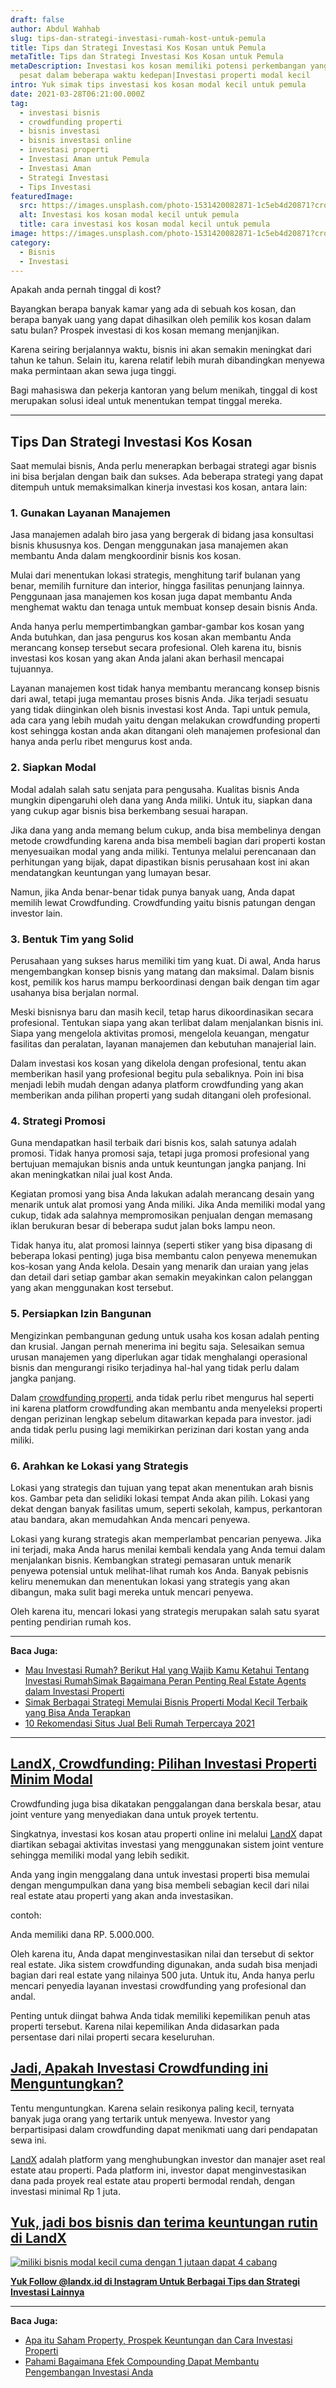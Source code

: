 ```yaml
---
draft: false
author: Abdul Wahhab
slug: tips-dan-strategi-investasi-rumah-kost-untuk-pemula
title: Tips dan Strategi Investasi Kos Kosan untuk Pemula
metaTitle: Tips dan Strategi Investasi Kos Kosan untuk Pemula
metaDescription: Investasi kos kosan memiliki potensi perkembangan yang sangat
  pesat dalam beberapa waktu kedepan|Investasi properti modal kecil
intro: Yuk simak tips investasi kos kosan modal kecil untuk pemula
date: 2021-03-28T06:21:00.000Z
tag:
  - investasi bisnis
  - crowdfunding properti
  - bisnis investasi
  - bisnis investasi online
  - investasi properti
  - Investasi Aman untuk Pemula
  - Investasi Aman
  - Strategi Investasi
  - Tips Investasi
featuredImage:
  src: https://images.unsplash.com/photo-1531420082871-1c5eb4d20871?crop=entropy&cs=tinysrgb&fit=max&fm=jpg&ixid=MnwxMTc3M3wwfDF8c2VhcmNofDd8fGZsYXR8ZW58MHx8fHwxNjM4ODkwNTcx&ixlib=rb-1.2.1&q=80&w=1080
  alt: Investasi kos kosan modal kecil untuk pemula
  title: cara investasi kos kosan modal kecil untuk pemula
image: https://images.unsplash.com/photo-1531420082871-1c5eb4d20871?crop=entropy&cs=tinysrgb&fit=max&fm=jpg&ixid=MnwxMTc3M3wwfDF8c2VhcmNofDd8fGZsYXR8ZW58MHx8fHwxNjM4ODkwNTcx&ixlib=rb-1.2.1&q=80&w=1080
category:
  - Bisnis
  - Investasi
---
```

Apakah anda pernah tinggal di kost?

Bayangkan berapa banyak kamar yang ada di sebuah kos kosan, dan berapa banyak uang yang dapat dihasilkan oleh pemilik kos kosan dalam satu bulan? Prospek investasi di kos kosan memang menjanjikan.

Karena seiring berjalannya waktu, bisnis ini akan semakin meningkat dari tahun ke tahun. Selain itu, karena relatif lebih murah dibandingkan menyewa maka permintaan akan sewa juga tinggi.

Bagi mahasiswa dan pekerja kantoran yang belum menikah, tinggal di kost merupakan solusi ideal untuk menentukan tempat tinggal mereka.

- - -

## Tips Dan Strategi Investasi Kos Kosan

Saat memulai bisnis, Anda perlu menerapkan berbagai strategi agar bisnis ini bisa berjalan dengan baik dan sukses. Ada beberapa strategi yang dapat ditempuh untuk memaksimalkan kinerja investasi kos kosan, antara lain:

### 1. Gunakan Layanan Manajemen

Jasa manajemen adalah biro jasa yang bergerak di bidang jasa konsultasi bisnis khususnya kos. Dengan menggunakan jasa manajemen akan membantu Anda dalam mengkoordinir bisnis kos kosan.

Mulai dari menentukan lokasi strategis, menghitung tarif bulanan yang benar, memilih furniture dan interior, hingga fasilitas penunjang lainnya. Penggunaan jasa manajemen kos kosan juga dapat membantu Anda menghemat waktu dan tenaga untuk membuat konsep desain bisnis Anda.

Anda hanya perlu mempertimbangkan gambar-gambar kos kosan yang Anda butuhkan, dan jasa pengurus kos kosan akan membantu Anda merancang konsep tersebut secara profesional. Oleh karena itu, bisnis investasi kos kosan yang akan Anda jalani akan berhasil mencapai tujuannya.

Layanan manajemen kost tidak hanya membantu merancang konsep bisnis dari awal, tetapi juga memantau proses bisnis Anda. Jika terjadi sesuatu yang tidak diinginkan oleh bisnis investasi kost Anda. Tapi untuk pemula, ada cara yang lebih mudah yaitu dengan melakukan crowdfunding properti kost sehingga kostan anda akan ditangani oleh manajemen profesional dan hanya anda perlu ribet mengurus kost anda.

### 2. Siapkan Modal

Modal adalah salah satu senjata para pengusaha. Kualitas bisnis Anda mungkin dipengaruhi oleh dana yang Anda miliki. Untuk itu, siapkan dana yang cukup agar bisnis bisa berkembang sesuai harapan.

Jika  dana yang anda memang belum cukup, anda bisa membelinya dengan metode crowdfunding karena anda bisa membeli bagian dari properti kostan menyesuaikan modal yang anda miliki. Tentunya melalui perencanaan dan perhitungan yang bijak, dapat dipastikan bisnis perusahaan kost ini akan mendatangkan keuntungan yang lumayan besar.

Namun, jika Anda benar-benar tidak punya banyak uang, Anda dapat memilih lewat Crowdfunding. Crowdfunding yaitu bisnis patungan dengan investor lain.

### 3. Bentuk Tim yang Solid

Perusahaan yang sukses harus memiliki tim yang kuat. Di awal, Anda harus mengembangkan konsep bisnis yang matang dan maksimal. Dalam bisnis kost, pemilik kos harus mampu berkoordinasi dengan baik dengan tim agar usahanya bisa berjalan normal.

Meski bisnisnya baru dan masih kecil, tetap harus dikoordinasikan secara profesional. Tentukan siapa yang akan terlibat dalam menjalankan bisnis ini. Siapa yang mengelola aktivitas promosi, mengelola keuangan, mengatur fasilitas dan peralatan, layanan manajemen dan kebutuhan manajerial lain.

Dalam investasi kos kosan yang dikelola dengan profesional, tentu akan memberikan hasil yang profesional begitu pula sebaliknya. Poin ini bisa menjadi lebih mudah dengan adanya platform crowdfunding yang akan memberikan anda pilihan properti yang sudah ditangani oleh profesional.

### 4. Strategi Promosi

Guna mendapatkan hasil terbaik dari bisnis kos, salah satunya adalah promosi. Tidak hanya promosi saja, tetapi juga promosi profesional yang bertujuan memajukan bisnis anda untuk keuntungan jangka panjang.  Ini akan meningkatkan nilai jual kost Anda.

Kegiatan promosi yang bisa Anda lakukan adalah merancang desain yang menarik untuk alat promosi yang Anda miliki. Jika Anda memiliki modal yang cukup, tidak ada salahnya mempromosikan penjualan dengan memasang iklan berukuran besar di beberapa sudut jalan boks lampu neon.

Tidak hanya itu, alat promosi lainnya (seperti stiker yang bisa dipasang di beberapa lokasi penting) juga bisa membantu calon penyewa menemukan kos-kosan yang Anda kelola. Desain yang menarik dan uraian yang jelas dan detail dari setiap gambar akan semakin meyakinkan calon pelanggan yang akan menggunakan kost tersebut.

### 5. Persiapkan Izin Bangunan

Mengizinkan pembangunan gedung untuk usaha kos kosan adalah penting dan krusial. Jangan pernah menerima ini begitu saja. Selesaikan semua urusan manajemen yang diperlukan agar tidak menghalangi operasional bisnis dan mengurangi risiko terjadinya hal-hal yang tidak perlu dalam jangka panjang.

Dalam [crowdfunding properti](https://landx.id/), anda tidak perlu ribet mengurus hal seperti ini karena platform crowdfunding akan membantu anda menyeleksi properti dengan perizinan lengkap sebelum ditawarkan kepada para investor. jadi anda tidak perlu pusing lagi memikirkan perizinan dari kostan yang anda miliki.

### 6. Arahkan ke Lokasi yang Strategis

Lokasi yang strategis dan tujuan yang tepat akan menentukan arah bisnis kos. Gambar peta dan selidiki lokasi tempat Anda akan pilih. Lokasi yang dekat dengan banyak fasilitas umum, seperti sekolah, kampus, perkantoran atau bandara, akan memudahkan Anda mencari penyewa.

Lokasi yang kurang strategis akan memperlambat pencarian penyewa. Jika ini terjadi, maka Anda harus menilai kembali kendala yang Anda temui dalam menjalankan bisnis. Kembangkan strategi pemasaran untuk menarik penyewa potensial untuk melihat-lihat rumah kos Anda. Banyak pebisnis keliru menemukan dan menentukan lokasi yang strategis yang akan dibangun, maka sulit bagi mereka untuk mencari penyewa.

Oleh karena itu, mencari lokasi yang strategis merupakan salah satu syarat penting pendirian rumah kos.

- - -

**Baca Juga:**

* [Mau Investasi Rumah? Berikut Hal yang Wajib Kamu Ketahui Tentang Investasi Rumah](https://landx.id/blog/memulai-investasi-rumah/)[Simak Bagaimana Peran Penting Real Estate Agents dalam Investasi Properti](https://landx.id/blog/peran-penting-real-estate-agents-dalam-investasi-properti/)
* [Simak Berbagai Strategi Memulai Bisnis Properti Modal Kecil Terbaik yang Bisa Anda Terapkan](https://landx.id/blog/bisnis-properti-modal-kecil/)
* [10 Rekomendasi Situs Jual Beli Rumah Terpercaya 2021](https://landx.id/blog/10-rekomendasi-situs-jual-beli-rumah-terpercaya-2021/)

- - -

## [LandX, Crowdfunding: Pilihan Investasi Properti Minim Modal](https://landx.id/)

Crowdfunding juga bisa dikatakan penggalangan dana berskala besar, atau joint venture yang menyediakan dana untuk proyek tertentu.

Singkatnya, investasi kos kosan atau properti online ini melalui [LandX](https://landx.id/) dapat diartikan sebagai aktivitas investasi yang menggunakan sistem joint venture sehingga memiliki modal yang lebih sedikit.

Anda yang ingin menggalang dana untuk investasi properti bisa memulai dengan mengumpulkan dana yang bisa membeli sebagian kecil dari nilai real estate atau properti yang akan anda investasikan.

contoh:

Anda memiliki dana RP. 5.000.000.

Oleh karena itu, Anda dapat menginvestasikan nilai dan tersebut di sektor real estate. Jika sistem crowdfunding digunakan, anda sudah bisa menjadi bagian dari real estate yang nilainya 500 juta. Untuk itu, Anda hanya perlu mencari penyedia layanan investasi crowdfunding yang profesional dan andal.

Penting untuk diingat bahwa Anda tidak memiliki kepemilikan penuh atas properti tersebut. Karena nilai kepemilikan Anda didasarkan pada persentase dari nilai properti secara keseluruhan.

## [Jadi, Apakah Investasi Crowdfunding ini Menguntungkan?](https://landx.id/)

Tentu menguntungkan. Karena selain resikonya paling kecil, ternyata banyak juga orang yang tertarik untuk menyewa. Investor yang berpartisipasi dalam crowdfunding dapat menikmati uang dari pendapatan sewa ini.

[LandX](https://landx.id/) adalah platform yang menghubungkan investor dan manajer aset real estate atau properti. Pada platform ini, investor dapat menginvestasikan dana pada proyek real estate atau properti bermodal rendah, dengan investasi minimal Rp 1 juta.

## [Yuk, jadi bos bisnis dan terima keuntungan rutin di LandX](https://landx.id/project/?utm_source=Blog&utm_medium=organic+keyword&utm_campaign=blog&utm_id=Blog)

[![miliki bisnis modal kecil cuma dengan 1 jutaan dapat 4 cabang ](https://accountgram-production.sfo2.cdn.digitaloceanspaces.com/landx_ghost/2021/11/jadi-owner-bisnis-hanya-1-jutaan-dengan-cuan-yang-sangat-menjanjikan.png)](https://landx.id/project/?utm_source=Blog&utm_medium=organic+keyword&utm_campaign=blog&utm_id=Blog)

**[Yuk Follow @landx.id di Instagram Untuk Berbagai Tips dan Strategi Investasi Lainnya](https://www.instagram.com/landx.id/?utm_medium=copy_link)**

- - -

**Baca Juga:**

* [Apa itu Saham Property, Prospek Keuntungan dan Cara Investasi Properti](https://landx.id/blog/apa-itu-saham-property-prospek-keuntungan-dan-cara-investasi-properti/)
* [Pahami Bagaimana Efek Compounding Dapat Membantu Pengembangan Investasi Anda](https://landx.id/blog/pahami-bagaimana-efek-compounding-dapat-membantu-pengembangan-investasi-anda/)
